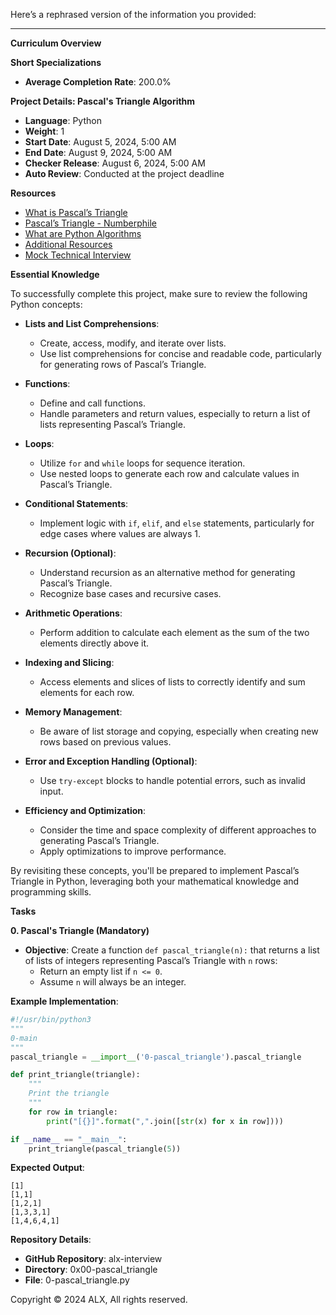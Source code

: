 Here’s a rephrased version of the information you provided:

---

**Curriculum Overview**

**Short Specializations**
- **Average Completion Rate**: 200.0%

**Project Details: Pascal's Triangle Algorithm**
- **Language**: Python
- **Weight**: 1
- **Start Date**: August 5, 2024, 5:00 AM
- **End Date**: August 9, 2024, 5:00 AM
- **Checker Release**: August 6, 2024, 5:00 AM
- **Auto Review**: Conducted at the project deadline

**Resources**
- [What is Pascal’s Triangle](#)
- [Pascal’s Triangle - Numberphile](#)
- [What are Python Algorithms](#)
- [Additional Resources](#)
- [Mock Technical Interview](#)

**Essential Knowledge**

To successfully complete this project, make sure to review the following Python concepts:

- **Lists and List Comprehensions**:
    - Create, access, modify, and iterate over lists.
    - Use list comprehensions for concise and readable code, particularly for generating rows of Pascal’s Triangle.

- **Functions**:
    - Define and call functions.
    - Handle parameters and return values, especially to return a list of lists representing Pascal’s Triangle.

- **Loops**:
    - Utilize `for` and `while` loops for sequence iteration.
    - Use nested loops to generate each row and calculate values in Pascal’s Triangle.

- **Conditional Statements**:
    - Implement logic with `if`, `elif`, and `else` statements, particularly for edge cases where values are always 1.

- **Recursion (Optional)**:
    - Understand recursion as an alternative method for generating Pascal’s Triangle.
    - Recognize base cases and recursive cases.

- **Arithmetic Operations**:
    - Perform addition to calculate each element as the sum of the two elements directly above it.

- **Indexing and Slicing**:
    - Access elements and slices of lists to correctly identify and sum elements for each row.

- **Memory Management**:
    - Be aware of list storage and copying, especially when creating new rows based on previous values.

- **Error and Exception Handling (Optional)**:
    - Use `try-except` blocks to handle potential errors, such as invalid input.

- **Efficiency and Optimization**:
    - Consider the time and space complexity of different approaches to generating Pascal’s Triangle.
    - Apply optimizations to improve performance.

By revisiting these concepts, you'll be prepared to implement Pascal’s Triangle in Python, leveraging both your mathematical knowledge and programming skills.

**Tasks**

**0. Pascal's Triangle (Mandatory)**
- **Objective**: Create a function `def pascal_triangle(n):` that returns a list of lists of integers representing Pascal’s Triangle with `n` rows:
    - Return an empty list if `n <= 0`.
    - Assume `n` will always be an integer.

**Example Implementation**:
```python
#!/usr/bin/python3
"""
0-main
"""
pascal_triangle = __import__('0-pascal_triangle').pascal_triangle

def print_triangle(triangle):
    """
    Print the triangle
    """
    for row in triangle:
        print("[{}]".format(",".join([str(x) for x in row])))

if __name__ == "__main__":
    print_triangle(pascal_triangle(5))
```

**Expected Output**:
```
[1]
[1,1]
[1,2,1]
[1,3,3,1]
[1,4,6,4,1]
```

**Repository Details**:
- **GitHub Repository**: alx-interview
- **Directory**: 0x00-pascal_triangle
- **File**: 0-pascal_triangle.py

Copyright © 2024 ALX, All rights reserved.